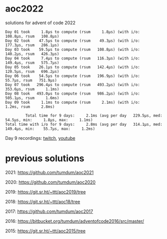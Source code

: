 # aoc2022
solutions for advent of code 2022

```
Day 01 took     1.8µs to compute (rsum     1.8µs) (with i/o:   108.8µs, rsum   108.8µs)
Day 02 took    47.5µs to compute (rsum    49.3µs) (with i/o:   177.3µs, rsum   286.1µs)
Day 03 took    59.5µs to compute (rsum   108.8µs) (with i/o:   140.2µs, rsum   426.3µs)
Day 04 took     7.4µs to compute (rsum   116.3µs) (with i/o:   149.4µs, rsum   575.7µs)
Day 05 took    26.1µs to compute (rsum   142.4µs) (with i/o:   120.5µs, rsum   696.2µs)
Day 06 took    54.5µs to compute (rsum   196.9µs) (with i/o:    55.7µs, rsum   751.9µs)
Day 07 took   296.4µs to compute (rsum   493.2µs) (with i/o:   353.6µs, rsum     1.1ms)
Day 08 took   493.0µs to compute (rsum   986.2µs) (with i/o:   505.1µs, rsum     1.6ms)
Day 09 took     1.1ms to compute (rsum     2.1ms) (with i/o:     1.2ms, rsum     2.8ms)

         Total time for 9 days:     2.1ms (avg per day   229.5µs, med:    54.5µs, min:     1.8µs, max:     1.1ms)
Total time with i/o for 9 days:     2.8ms (avg per day   314.1µs, med:   149.4µs, min:    55.7µs, max:     1.2ms)
```

Day 9 recordings: [twitch](https://www.twitch.tv/videos/1674217005), [youtube](https://youtu.be/2VJgFk-mDRg)

# previous solutions

2021: https://github.com/tumdum/aoc2021

2020: https://github.com/tumdum/aoc2020

2019: https://git.sr.ht/~ttt/aoc2019/tree

2018: https://git.sr.ht/~ttt/aoc18/tree

2017: https://github.com/tumdum/aoc2017

2016: https://bitbucket.org/tumdum/adventofcode2016/src/master/

2015: https://git.sr.ht/~ttt/aoc2015/tree
